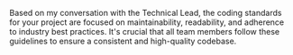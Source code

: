 Based on my conversation with the Technical Lead, the coding standards for your project are focused on maintainability, readability, and adherence to industry best practices. It's crucial that all team members follow these guidelines to ensure a consistent and high-quality codebase.